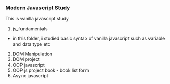 ### Modern Javascript Study

This is vanilla javascript study

1. js_fundamentals

- in this folder, i studied basic syntax of vanilla javascript such as variable and data type etc

2. DOM Manipulation
3. DOM project
4. OOP javascript
5. OOP js project book - book list form
6. Async javascript

